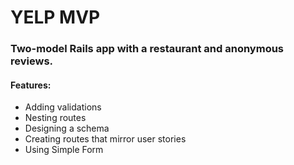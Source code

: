 # YELP MVP
### Two-model Rails app with a restaurant and anonymous reviews.

#### Features:
- Adding validations
- Nesting routes
- Designing a schema
- Creating routes that mirror user stories
- Using Simple Form

